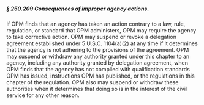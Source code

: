 ##### § 250.209 Consequences of improper agency actions. #####

If OPM finds that an agency has taken an action contrary to a law, rule, regulation, or standard that OPM administers, OPM may require the agency to take corrective action. OPM may suspend or revoke a delegation agreement established under 5 U.S.C. 1104(a)(2) at any time if it determines that the agency is not adhering to the provisions of the agreement. OPM may suspend or withdraw any authority granted under this chapter to an agency, including any authority granted by delegation agreement, when OPM finds that the agency has not complied with qualification standards OPM has issued, instructions OPM has published, or the regulations in this chapter of the regulation. OPM also may suspend or withdraw these authorities when it determines that doing so is in the interest of the civil service for any other reason.
